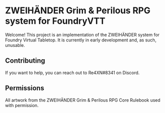 # ZWEIHÄNDER Grim & Perilous RPG system for FoundryVTT

Welcome! This project is an implementation of the ZWEIHÄNDER system for Foundry Virtual Tabletop. It is currently in early development and, as such, unusable. 

## Contributing

If you want to help, you can reach out to Re4XN#8341 on Discord.

## Permissions

All artwork from the ZWEIHÄNDER Grim & Perilous RPG Core Rulebook used with permission.